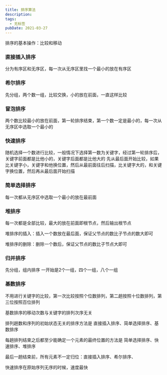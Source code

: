 ```yaml
---
title: 排序算法
description: 
tags:
  - 无标签
pubDate: 2021-03-27
---
```



排序的基本操作：比较和移动



<!-- more -->



### 直接插入排序



分为有序区和无序区，每一次从无序区里找一个最小的放在有序区



### 希尔排序



先分组，两个数一组，比较交换，小的放在前面，一直这样比较



### 冒泡排序



两个数比较最小的放在前面，第一轮排序结束，第一个数一定是最小的，每一次从无序区中选取一个最小的



### 快速排序



随机选择一个数进行比较，一般情况下选择第一数为关键字，经过第一轮排序后，关键字前面都是比他小的，关键字后面都是比他大的 先从最后面开始比较，如果比关键字小，关键字和他换位置，然后从最前面往后扫描，比关键字大的，和关键字换位置，然后再从最后面开始扫描



### 简单选择排序



每一次都从无序区中选取一个最小的放在最前面



### 堆排序



每一次都是全部比较，最大的放在前面即根节点，然后输出根节点



堆排序的插入：插入一个数放在最后面，保证父节点的数比子节点的数大即可



堆排序的删除：删除一个数后，保证父节点的数比子节点大即可



### 归并排序



先分组，组内排序 一开始是2个一组，四个一组，八个一组



### 基数排序



不用进行关键字的比较，第一次比较按照个位数排列，第二趟按照十位数排列，第三位按照百位排列



基数排序的移动次数与关键字的排列次序无关



排列趟数和序列的初始状态无关的排序方法是 直接插入排序、简单选择排序、基数排序



每趟排列结束之后都至少能确定一个元素的最终位置的方法是 简单选择排序、快速排序、堆排序



最后一趟结束前，所有元素不一定归位：直接插入排序、希尔排序、



快速排序在原始序列无序的时候，速度最快